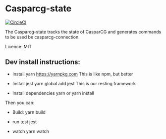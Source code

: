# Casparcg-state
[![CircleCI](https://circleci.com/gh/SuperFlyTV/casparcg-state.svg?style=svg)](https://circleci.com/gh/SuperFlyTV/casparcg-state)

The Casparcg-state tracks the state of CasparCG and generates commands to be used be casparcg-connection.

Licence: MIT

## Dev install instructions:

* Install yarn
	https://yarnpkg.com
	This is like npm, but better

* Install jest
	yarn global add jest
	This is our resting framework

* Install dependencies
	yarn
	or
	yarn install

Then you can:

* Build:
	yarn build

* run test
	jest

* watch
	yarn watch
